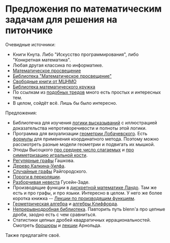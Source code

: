# Предложения по математическим задачам для решения на питончике

Очевидные источники:
* Книги Кнута. Либо "Искусство программирования", либо "Конкретная математика".
* Любая другая классика по информатике.
* [Математическое просвещение](https://mccme.ru/free-books/matpros.html)
* [Библиотека "Математическое просвещение"](https://www.mccme.ru/mmmf-lectures/books/)
* [Свободные книги от МЦНМО](https://mccme.ru/free-books/)
* [Библиотека математического кружка](https://ru.wikipedia.org/wiki/%D0%91%D0%B8%D0%B1%D0%BB%D0%B8%D0%BE%D1%82%D0%B5%D0%BA%D0%B0_%D0%BC%D0%B0%D1%82%D0%B5%D0%BC%D0%B0%D1%82%D0%B8%D1%87%D0%B5%D1%81%D0%BA%D0%BE%D0%B3%D0%BE_%D0%BA%D1%80%D1%83%D0%B6%D0%BA%D0%B0)
* По ссылкам из [подобных тредов](https://news.ycombinator.com/item?id=24574574) много есть простых и интересных тем.
* В целом, сойдёт всё. Лишь бы было интересно.

Предложения:
* Библиотечка для изучения [логики высказываний](https://ru.wikipedia.org/wiki/%D0%9B%D0%BE%D0%B3%D0%B8%D0%BA%D0%B0_%D0%B2%D1%8B%D1%81%D0%BA%D0%B0%D0%B7%D1%8B%D0%B2%D0%B0%D0%BD%D0%B8%D0%B9) с иллюстрацией доказательства непротиворечивости и полноты этой логики.
* Программа для визуализации [геометрии Лобачевского](https://ru.wikipedia.org/wiki/%D0%93%D0%B5%D0%BE%D0%BC%D0%B5%D1%82%D1%80%D0%B8%D1%8F_%D0%9B%D0%BE%D0%B1%D0%B0%D1%87%D0%B5%D0%B2%D1%81%D0%BA%D0%BE%D0%B3%D0%BE). Есть [формулы](https://mccme.ru/free-books/prasolov/glob.pdf) для применения координатного метода. Поэтому можно рассмотреть разные модели геометрии и подвигать их мышкой.
* Этюды Высоцкого [про среднее число слагаемых](https://mccme.ru/free-books/matpros-24.html) и [про симметризацию игральной кости](https://mccme.ru/free-books/matpros-25.html).
* [Регулярные графы](https://mccme.ru/free-books/matpros-25.html) Гашкова.
* [Дерево Калкина-Уилфа](https://en.wikipedia.org/wiki/Calkin%E2%80%93Wilf_tree).
* [Случайные графы](https://mccme.ru/free-books/dubna/raigor-4.pdf) Райгородского.
* [Пороги в перколяции](https://en.wikipedia.org/wiki/Percolation_threshold).
* [Разборчивая невеста](https://www.mccme.ru/mmmf-lectures/books/books/book.25.pdf) Гусейн-Заде.
* Производящие функции в [дискретной математике Ландо](http://vyshka.math.ru/pspdf/1213/discr/LandoBook.pdf). Там же есть и про графы, и про языки. Интересно в целом. У него же более коротка книжка -- [Лекции по производящим функциям](https://mccme.ru/free-books/lando/lando-genfunc.pdf).
* [Геометрическая алгебра](https://en.wikipedia.org/wiki/Geometric_algebra) и [алгебры Клиффорда](https://en.wikipedia.org/wiki/Clifford_algebra).
* [Непрерывнодробная библиотека](https://crypto.stanford.edu/pbc/notes/contfrac/). Павторить путь blenn'а про цепные дроби, заодно есть с чем сравниться.
* Статистики цепных дробей квадратичных иррациональностей. Смотреть [брошюры](https://www.mccme.ru/free-books/mmmf-lectures/book.14-full.pdf) и [лекции](http://www.mathnet.ru/present135) Арнольда.

Также предлагайте своё.
